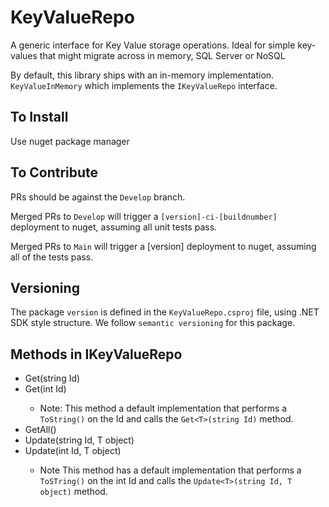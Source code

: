 # KeyValueRepo
A generic interface for Key Value storage operations. Ideal for simple key-values that might migrate across in memory, SQL Server or NoSQL

By default, this library ships with an in-memory implementation. `KeyValueInMemory` which implements the `IKeyValueRepo` interface.

## To Install
Use nuget package manager

## To Contribute
PRs should be against the `Develop` branch.

Merged PRs to `Develop` will trigger a `[version]-ci-[buildnumber]` deployment to nuget, assuming all unit tests pass.

Merged PRs to `Main` will trigger a [version] deployment to nuget, assuming all of the tests pass.

## Versioning
The package `version` is defined in the `KeyValueRepo.csproj` file, using .NET SDK style structure. We follow `semantic versioning` for this package.


## Methods in IKeyValueRepo

- Get<T>(string Id)
- Get<T>(int Id)
    - Note: This method a default implementation that performs a `ToString()` on the Id and calls the `Get<T>(string Id)` method.
- GetAll<T>()
- Update<T>(string Id, T object)
- Update<T>(int Id, T object)
    - Note This method has a default implementation that performs a `ToSTring()` on the int Id and calls the `Update<T>(string Id, T object)` method.
